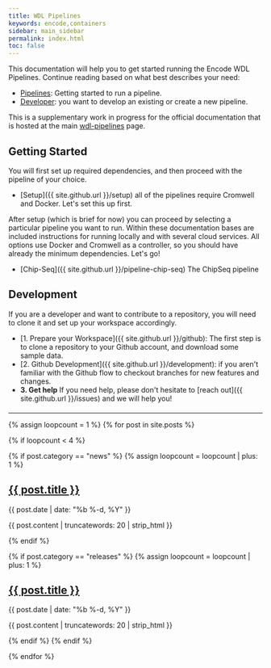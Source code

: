 ```yaml
---
title: WDL Pipelines
keywords: encode,containers
sidebar: main_sidebar
permalink: index.html
toc: false
---
```


This documentation will help you to get started running the Encode WDL Pipelines. Continue reading based on what best describes your need:

 - [Pipelines](#getting-started): Getting started to run a pipeline.
 - [Developer](#development): you want to develop an existing or create a new pipeline.

This is a supplementary work in progress for the official documentation that is hosted at the main [wdl-pipelines](https://encode-dcc.github.io/wdl-pipelines/) page.

## Getting Started
You will first set up required dependencies, and then proceed with the pipeline of your choice.

 - [Setup]({{ site.github.url }}/setup) all of the pipelines require Cromwell and Docker. Let's set this up first.

After setup (which is brief for now) you can proceed by selecting a particular pipeline you want to run. Within these documentation bases are included instructions for running locally and with several cloud services. All options use Docker and Cromwell as a controller, so you should have already the minimum dependencies. Let's go!

 - [Chip-Seq]({{ site.github.url }}/pipeline-chip-seq) The ChipSeq pipeline

## Development
If you are a developer and want to contribute to a repository, you will need to clone it and set up your workspace accordingly.

 - [1. Prepare your Workspace]({{ site.github.url }}/github): The first step is to clone a repository to your Github account, and download some sample data.
 - [2. Github Development]({{ site.github.url }}/development): if you aren't familiar with the Github flow to checkout branches for new features and changes.
 - **3. Get help** If you need help, please don't hesitate to [reach out]({{ site.github.url }}/issues) and we will help you!


<hr style="margin-top:20px">

<div class="row">
  {% assign loopcount = 1 %}
  {% for post in site.posts %}

   {% if loopcount < 4 %}

   <!-- Parse news-->
   {% if post.category == "news" %}
   {% assign loopcount = loopcount | plus: 1 %}
   <div class="col-md-4">
      <h2><a class="post-link" href="{{ post.url | remove: "/" }}">{{ post.title }}</a></h2>
      <span class="post-meta">{{ post.date | date: "%b %-d, %Y" }}</span>
      <p>{{ post.content | truncatewords: 20 | strip_html }}</p>  
   </div>
   {% endif %}

   {% if post.category == "releases" %}
   {% assign loopcount = loopcount | plus: 1 %}
   <div class="col-md-4">
      <h2><a class="post-link" href="{{ post.url | remove: "/" }}">{{ post.title }}</a></h2>
      <span class="post-meta">{{ post.date | date: "%b %-d, %Y" }}</span>
      <p>{{ post.content | truncatewords: 20 | strip_html }}</p>  
   </div>
   {% endif %}
   {% endif %}

  {% endfor %}
</div>
